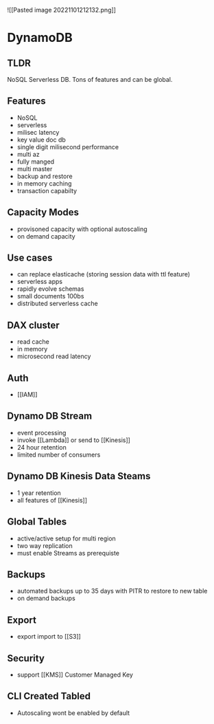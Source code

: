 ![[Pasted image 20221101212132.png]]
# DynamoDB

## TLDR
NoSQL Serverless DB. Tons of features and can be global.

## Features
- NoSQL
- serverless
- milisec latency
- key value doc db
- single digit milisecond performance
- multi az
- fully manged
- multi master
- backup and restore
- in memory caching
- transaction capabilty

##  Capacity Modes
- provisoned capacity with optional autoscaling
- on demand capacity

## Use cases
- can replace elasticache (storing session data with ttl feature)
 - serverless apps
 - rapidly evolve schemas
 - small documents 100bs
 - distributed serverless cache

## DAX cluster
- read cache 
- in memory
- microsecond read latency

## Auth
- [[IAM]]

## Dynamo DB Stream
- event processing
- invoke [[Lambda]] or send to [[Kinesis]]
- 24 hour retention 
- limited number of consumers

## Dynamo DB Kinesis Data Steams
- 1 year retention
- all features of [[Kinesis]]

## Global Tables
- active/active setup for multi region
- two way replication
- must enable Streams as prerequiste

## Backups
- automated backups up to 35 days with PITR to restore to new table
- on demand backups

## Export
- export import to [[S3]]

## Security
- support [[KMS]] Customer Managed Key

## CLI Created Tabled
- Autoscaling wont be enabled by default
